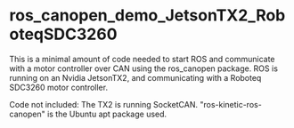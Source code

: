 # ros_canopen_demo_JetsonTX2_RoboteqSDC3260
This is a minimal amount of code needed to start ROS and communicate with a motor controller over CAN using the ros_canopen package. ROS is running on an Nvidia JetsonTX2, and communicating with a Roboteq SDC3260 motor controller.

Code not included:
The TX2 is running SocketCAN.
"ros-kinetic-ros-canopen" is the Ubuntu apt package used.

